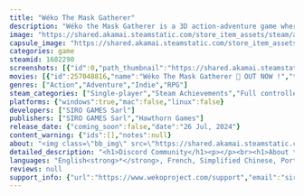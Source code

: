 ```yaml
---
title: "Wéko The Mask Gatherer"
description: "Wéko the Mask Gatherer is a 3D action-adventure game where you step into the shoes of Wéko, a mysterious adventurer on a quest to collect the seven powerful Primordial Masks in a mesmerizing world full of exploration, puzzles, and combat."
image: "https://shared.akamai.steamstatic.com/store_item_assets/steam/apps/1682290/header.jpg?t=1732185375"
capsule_image: "https://shared.akamai.steamstatic.com/store_item_assets/steam/apps/1682290/capsule_231x87.jpg?t=1732185375"
categories: game
steamid: 1682290
screenshots: [{"id":0,"path_thumbnail":"https://shared.akamai.steamstatic.com/store_item_assets/steam/apps/1682290/ss_d4b307cd4dd2e5857d638da7c90e80de8f7b35e5.600x338.jpg?t=1732185375","path_full":"https://shared.akamai.steamstatic.com/store_item_assets/steam/apps/1682290/ss_d4b307cd4dd2e5857d638da7c90e80de8f7b35e5.1920x1080.jpg?t=1732185375"},{"id":1,"path_thumbnail":"https://shared.akamai.steamstatic.com/store_item_assets/steam/apps/1682290/ss_0df91d827246e72d553a165cd2fb6175d552e376.600x338.jpg?t=1732185375","path_full":"https://shared.akamai.steamstatic.com/store_item_assets/steam/apps/1682290/ss_0df91d827246e72d553a165cd2fb6175d552e376.1920x1080.jpg?t=1732185375"},{"id":2,"path_thumbnail":"https://shared.akamai.steamstatic.com/store_item_assets/steam/apps/1682290/ss_bec7c168fa81a8db0c2e55852719c05a0b302113.600x338.jpg?t=1732185375","path_full":"https://shared.akamai.steamstatic.com/store_item_assets/steam/apps/1682290/ss_bec7c168fa81a8db0c2e55852719c05a0b302113.1920x1080.jpg?t=1732185375"},{"id":3,"path_thumbnail":"https://shared.akamai.steamstatic.com/store_item_assets/steam/apps/1682290/ss_8a3f794f8953a0e3f563aa08ed8f9ad39d72e633.600x338.jpg?t=1732185375","path_full":"https://shared.akamai.steamstatic.com/store_item_assets/steam/apps/1682290/ss_8a3f794f8953a0e3f563aa08ed8f9ad39d72e633.1920x1080.jpg?t=1732185375"},{"id":4,"path_thumbnail":"https://shared.akamai.steamstatic.com/store_item_assets/steam/apps/1682290/ss_f13dc0ee7d557d43f13e80b2c27b10a10f3c981c.600x338.jpg?t=1732185375","path_full":"https://shared.akamai.steamstatic.com/store_item_assets/steam/apps/1682290/ss_f13dc0ee7d557d43f13e80b2c27b10a10f3c981c.1920x1080.jpg?t=1732185375"},{"id":5,"path_thumbnail":"https://shared.akamai.steamstatic.com/store_item_assets/steam/apps/1682290/ss_5ac085e4b4aa5a94ca8e554d2edc3636de8a436b.600x338.jpg?t=1732185375","path_full":"https://shared.akamai.steamstatic.com/store_item_assets/steam/apps/1682290/ss_5ac085e4b4aa5a94ca8e554d2edc3636de8a436b.1920x1080.jpg?t=1732185375"},{"id":6,"path_thumbnail":"https://shared.akamai.steamstatic.com/store_item_assets/steam/apps/1682290/ss_207111e0704df8d25e06388cc12adf53de3a1edd.600x338.jpg?t=1732185375","path_full":"https://shared.akamai.steamstatic.com/store_item_assets/steam/apps/1682290/ss_207111e0704df8d25e06388cc12adf53de3a1edd.1920x1080.jpg?t=1732185375"},{"id":7,"path_thumbnail":"https://shared.akamai.steamstatic.com/store_item_assets/steam/apps/1682290/ss_4c7172ca3c8f6f4a4cc510ae3f9c5edd81730042.600x338.jpg?t=1732185375","path_full":"https://shared.akamai.steamstatic.com/store_item_assets/steam/apps/1682290/ss_4c7172ca3c8f6f4a4cc510ae3f9c5edd81730042.1920x1080.jpg?t=1732185375"},{"id":8,"path_thumbnail":"https://shared.akamai.steamstatic.com/store_item_assets/steam/apps/1682290/ss_b1c34d438947a396e9d81a7e1358fad99908dcc2.600x338.jpg?t=1732185375","path_full":"https://shared.akamai.steamstatic.com/store_item_assets/steam/apps/1682290/ss_b1c34d438947a396e9d81a7e1358fad99908dcc2.1920x1080.jpg?t=1732185375"},{"id":9,"path_thumbnail":"https://shared.akamai.steamstatic.com/store_item_assets/steam/apps/1682290/ss_5b89ec379b6b93bef357a6401047a7901f402dc2.600x338.jpg?t=1732185375","path_full":"https://shared.akamai.steamstatic.com/store_item_assets/steam/apps/1682290/ss_5b89ec379b6b93bef357a6401047a7901f402dc2.1920x1080.jpg?t=1732185375"},{"id":10,"path_thumbnail":"https://shared.akamai.steamstatic.com/store_item_assets/steam/apps/1682290/ss_e7998971976115136fdffb3396e6e454a9ff5f31.600x338.jpg?t=1732185375","path_full":"https://shared.akamai.steamstatic.com/store_item_assets/steam/apps/1682290/ss_e7998971976115136fdffb3396e6e454a9ff5f31.1920x1080.jpg?t=1732185375"},{"id":11,"path_thumbnail":"https://shared.akamai.steamstatic.com/store_item_assets/steam/apps/1682290/ss_0bc651cfb03e4d0bb6a870a568fe6223f6200b3e.600x338.jpg?t=1732185375","path_full":"https://shared.akamai.steamstatic.com/store_item_assets/steam/apps/1682290/ss_0bc651cfb03e4d0bb6a870a568fe6223f6200b3e.1920x1080.jpg?t=1732185375"}]
movies: [{"id":257048816,"name":"Wéko The Mask Gatherer 🦎 OUT NOW !","thumbnail":"https://shared.akamai.steamstatic.com/store_item_assets/steam/apps/257048816/movie.293x165.jpg?t=1724412277","webm":{"480":"http://video.akamai.steamstatic.com/store_trailers/257048816/movie480_vp9.webm?t=1724412277","max":"http://video.akamai.steamstatic.com/store_trailers/257048816/movie_max_vp9.webm?t=1724412277"},"mp4":{"480":"http://video.akamai.steamstatic.com/store_trailers/257048816/movie480.mp4?t=1724412277","max":"http://video.akamai.steamstatic.com/store_trailers/257048816/movie_max.mp4?t=1724412277"},"highlight":true}]
genres: ["Action","Adventure","Indie","RPG"]
steam_categories: ["Single-player","Steam Achievements","Full controller support","Steam Cloud","Family Sharing"]
platforms: {"windows":true,"mac":false,"linux":false}
developers: ["SIRO GAMES Sarl"]
publishers: ["SIRO GAMES Sarl","Hawthorn Games"]
release_date: {"coming_soon":false,"date":"26 Jul, 2024"}
content_warning: {"ids":[],"notes":null}
about: "<img class=\"bb_img\" src=\"https://shared.akamai.steamstatic.com/store_item_assets/steam/apps/1682290/extras/Giff_Walking__1_.gif?t=1732185375\" /><br><br>Embark on an extraordinary journey in Wéko the Mask Gatherer, a single-player, <strong>action-adventure game inspired by classic 3D platformers and RPGs like Zelda (OOT), Souls-like, and Spyro</strong>. As Wéko, the intrepid adventurer and mask gatherer, you will traverse a progressively open world that encourages discovery. Use the power of masks to solve intriguing puzzles, overcome various missions, and uncover the many secrets hidden within this vast and enchanting world.<br><img class=\"bb_img\" src=\"https://shared.akamai.steamstatic.com/store_item_assets/steam/apps/1682290/extras/COMBAT_BANNER.png?t=1732185375\" /><br><img class=\"bb_img\" src=\"https://shared.akamai.steamstatic.com/store_item_assets/steam/apps/1682290/extras/Combat_Steam_Video__2___1_.gif?t=1732185375\" /><br>Experience a combat system inspired by the Zelda retro series, such as Ocarina of Time, with a touch of Souls-like mechanics for added depth. Enjoy battles that are accessible and fun, leveraging the unique abilities of each mask.<br><img class=\"bb_img\" src=\"https://shared.akamai.steamstatic.com/store_item_assets/steam/apps/1682290/extras/EXPLORE_BANNER.png?t=1732185375\" /><br><img class=\"bb_img\" src=\"https://shared.akamai.steamstatic.com/store_item_assets/steam/apps/1682290/extras/exploration.gif?t=1732185375\" /><br>Discover diverse landscapes, from the vibrant and dreamy hues of Houshi Village to the shrouded whispers of the Dark Forest, each meticulously crafted to evoke emotions as deep as the depths of the Underground, where treacherous waters laden with poison challenge the bravest adventurers.<br><img class=\"bb_img\" src=\"https://shared.akamai.steamstatic.com/store_item_assets/steam/apps/1682290/extras/PUZZLE_BANNER.png?t=1732185375\" /><br><img class=\"bb_img\" src=\"https://shared.akamai.steamstatic.com/store_item_assets/steam/apps/1682290/extras/Puzzle_Gif.gif?t=1732185375\" /><br>Dive into Wéko's world full of puzzles. Help a farmer find his missing animals or solve complex puzzles to reach and obtain the seven Primordial Masks.<br><br><strong>Features:</strong><br><br><ul class=\"bb_ul\"><li>A Single-Player, Action-Adventure Game: Inspired by classic 3D platformers and RPGs like Zelda (OOT), Souls-like, and Spyro.<br></li><li>Collectible Masks: Grant Wéko unique abilities and powers to aid him on his quest. Customize Wéko for distance or melee combat to suit your playstyle.<br></li><li>Engaging Combat Mechanics: Challenge your skills while enjoying a cozy gaming experience.<br></li><li>Vast and Beautiful Fantasy World: Explore diverse landscapes, from the vibrant and dreamy hues of Houshi Village to the mysterious shadows of the Dark Forest, and the treacherous Underground with its poisonous waters.<br></li><li>Intriguing Puzzles and Detailed Environments: Solve puzzles and uncover secrets in a meticulously crafted world.<br></li><li>Emotional Storyline: Follow Wéko’s journey, filled with heartwarming moments and challenging trials.<br></li><li>8-12 Hours of Gameplay: Complete the main storyline with plenty of side quests and secrets to uncover.<br></li><li>Full Controller Support: Enjoy customizable controls to enhance your gameplay experience.</li></ul><br>"
detailed_description: "<h1>Discord Community</h1><p></p><br><h1>About the Game</h1><img class=\"bb_img\" src=\"https://shared.akamai.steamstatic.com/store_item_assets/steam/apps/1682290/extras/Giff_Walking__1_.gif?t=1732185375\" /><br><br>Embark on an extraordinary journey in Wéko the Mask Gatherer, a single-player, <strong>action-adventure game inspired by classic 3D platformers and RPGs like Zelda (OOT), Souls-like, and Spyro</strong>. As Wéko, the intrepid adventurer and mask gatherer, you will traverse a progressively open world that encourages discovery. Use the power of masks to solve intriguing puzzles, overcome various missions, and uncover the many secrets hidden within this vast and enchanting world.<br><img class=\"bb_img\" src=\"https://shared.akamai.steamstatic.com/store_item_assets/steam/apps/1682290/extras/COMBAT_BANNER.png?t=1732185375\" /><br><img class=\"bb_img\" src=\"https://shared.akamai.steamstatic.com/store_item_assets/steam/apps/1682290/extras/Combat_Steam_Video__2___1_.gif?t=1732185375\" /><br>Experience a combat system inspired by the Zelda retro series, such as Ocarina of Time, with a touch of Souls-like mechanics for added depth. Enjoy battles that are accessible and fun, leveraging the unique abilities of each mask.<br><img class=\"bb_img\" src=\"https://shared.akamai.steamstatic.com/store_item_assets/steam/apps/1682290/extras/EXPLORE_BANNER.png?t=1732185375\" /><br><img class=\"bb_img\" src=\"https://shared.akamai.steamstatic.com/store_item_assets/steam/apps/1682290/extras/exploration.gif?t=1732185375\" /><br>Discover diverse landscapes, from the vibrant and dreamy hues of Houshi Village to the shrouded whispers of the Dark Forest, each meticulously crafted to evoke emotions as deep as the depths of the Underground, where treacherous waters laden with poison challenge the bravest adventurers.<br><img class=\"bb_img\" src=\"https://shared.akamai.steamstatic.com/store_item_assets/steam/apps/1682290/extras/PUZZLE_BANNER.png?t=1732185375\" /><br><img class=\"bb_img\" src=\"https://shared.akamai.steamstatic.com/store_item_assets/steam/apps/1682290/extras/Puzzle_Gif.gif?t=1732185375\" /><br>Dive into Wéko's world full of puzzles. Help a farmer find his missing animals or solve complex puzzles to reach and obtain the seven Primordial Masks.<br><br><strong>Features:</strong><br><br><ul class=\"bb_ul\"><li>A Single-Player, Action-Adventure Game: Inspired by classic 3D platformers and RPGs like Zelda (OOT), Souls-like, and Spyro.<br></li><li>Collectible Masks: Grant Wéko unique abilities and powers to aid him on his quest. Customize Wéko for distance or melee combat to suit your playstyle.<br></li><li>Engaging Combat Mechanics: Challenge your skills while enjoying a cozy gaming experience.<br></li><li>Vast and Beautiful Fantasy World: Explore diverse landscapes, from the vibrant and dreamy hues of Houshi Village to the mysterious shadows of the Dark Forest, and the treacherous Underground with its poisonous waters.<br></li><li>Intriguing Puzzles and Detailed Environments: Solve puzzles and uncover secrets in a meticulously crafted world.<br></li><li>Emotional Storyline: Follow Wéko’s journey, filled with heartwarming moments and challenging trials.<br></li><li>8-12 Hours of Gameplay: Complete the main storyline with plenty of side quests and secrets to uncover.<br></li><li>Full Controller Support: Enjoy customizable controls to enhance your gameplay experience.</li></ul><br>"
languages: "English<strong>*</strong>, French, Simplified Chinese, Portuguese - Brazil, Traditional Chinese, Russian<br><strong>*</strong>languages with full audio support"
reviews: null
support_info: {"url":"https://www.wekoproject.com/support","email":"sirogames.sarl@gmail.com"}
---
```


